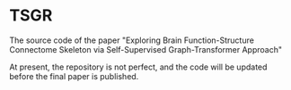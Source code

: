 # TSGR
The source code of the paper "Exploring Brain Function-Structure Connectome  Skeleton via Self-Supervised Graph-Transformer  Approach"

At present, the repository is not perfect, and the code will be updated before the final paper is published.
